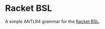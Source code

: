 # Racket BSL

A simple ANTLR4 grammar for the [Racket BSL](https://docs.racket-lang.org/htdp-langs/beginner.html).
